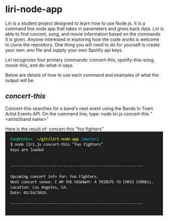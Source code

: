 # liri-node-app

Liri is a student project designed to learn how to use Node.js. It is a command line node app that takes in parameters and gives back data. Liri is able to find concert, song, and movie information based on the commands it is given. Anyone interested in exploring how the code works is welcome to clone the repository. One thing you will need to do for yourself is create your own .env file and supply your own Spotify api keys.

Liri recognizes four primary commands: concert-this, spotify-this-song, movie-this, and do-what-it-says.

Below are details of how to use each command and examples of what the output will be.

## _concert-this_

Concert-this searches for a band's next event using the Bands In Town Artist Events API.
On the command line, type: node liri.js concert-this "<artist/band name>"

Here is the result of: concert-this "foo fighters" ![concert1-image](/images/concert-this-1.jpg) 
